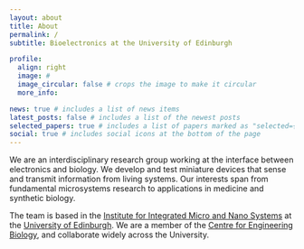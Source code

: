 ```yaml
---
layout: about
title: About
permalink: /
subtitle: Bioelectronics at the University of Edinburgh

profile:
  align: right
  image: #
  image_circular: false # crops the image to make it circular
  more_info:

news: true # includes a list of news items
latest_posts: false # includes a list of the newest posts
selected_papers: true # includes a list of papers marked as "selected={true}"
social: true # includes social icons at the bottom of the page
---
```


We are an interdisciplinary research group working at the interface between electronics and biology. We develop and test miniature devices that sense and transmit information from living systems. Our interests span from fundamental microsystems research to applications in medicine and synthetic biology.

The team is based in the [Institute for Integrated Micro and Nano Systems](https://www.eng.ed.ac.uk/research/institutes/imns) at the [University of Edinburgh](https://www.ed.ac.uk). We are a member of the [Centre for Engineering Biology](https://www.ed.ac.uk/biology/centre-engineering-biology), and collaborate widely across the University.
